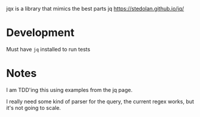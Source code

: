 jqx is a library that mimics the best parts jq https://stedolan.github.io/jq/

Development
===========
Must have `jq` installed to run tests

Notes
=====
I am TDD'ing this using examples from the jq page.

I really need some kind of parser for the query, the current regex works, but it's not going to scale.